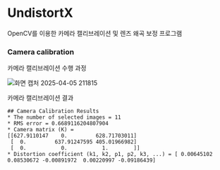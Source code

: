 # UndistortX
OpenCV를 이용한 카메라 캘리브레이션 및 렌즈 왜곡 보정 프로그램

### Camera calibration

카메라 캘리브레이션 수행 과정

![화면 캡처 2025-04-05 211815](https://github.com/user-attachments/assets/afc89d70-20e5-4dee-86c0-ab1ff99e88ba)

카메라 캘리브레이션 결과

```
## Camera Calibration Results
* The number of selected images = 11
* RMS error = 0.6689116204807904
* Camera matrix (K) =
[[627.9110147    0.         628.71703011]
 [  0.         637.91247595 405.01966982]
 [  0.           0.           1.        ]]
* Distortion coefficient (k1, k2, p1, p2, k3, ...) = [ 0.00645102  0.08530672 -0.00891972  0.00220997 -0.09186439]
```

